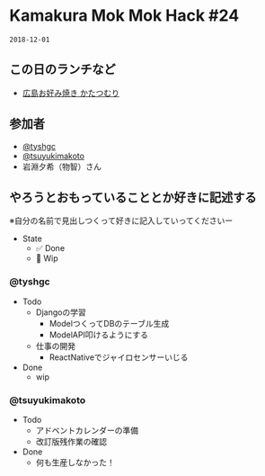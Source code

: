 # Kamakura Mok Mok Hack #24

`2018-12-01`

## この日のランチなど
- [広島お好み焼き かたつむり](https://tabelog.com/kanagawa/A1404/A140402/14071936/)

## 参加者

- [@tyshgc](http://twitter.com/tyshgc)
- [@tsuyukimakoto](http://twitter.com/everes)
- 岩淵夕希（物智）さん

## やろうとおもっていることとか好きに記述する
※自分の名前で見出しつくって好きに記入していってくださいー

- State
  - ✅ Done
  - 🚧 Wip

### @tyshgc

- Todo
  - Djangoの学習
    - ModelつくってDBのテーブル生成
    - ModelAPI叩けるようにする
  - 仕事の開発
    - ReactNativeでジャイロセンサーいじる
- Done
  - wip

### @tsuyukimakoto

- Todo
  - アドベントカレンダーの準備
  - 改訂版残作業の確認
- Done
  - 何も生産しなかった！
